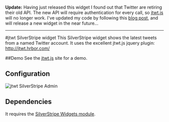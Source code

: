 **Update:** Having just released this widget I found out that Twitter are retiring their old API. The new API will require authentication for every call, so [jtwt.js](http://jtwt.hrbor.com/) will no longer work. I've updated my code by following this [blog post](http://www.simplistips.com/tips/advanced/twitter-oauth-using-php-api-version-1-0-1-1/), and will release a new widget in the near future...

* * *

#jtwt SilverStripe widget
This SilverStripe widget shows the latest tweets from a named Twitter account. It uses the excellent jtwt.js jquery plugin: http://jtwt.hrbor.com/

##Demo
See the [jtwt.js](http://jtwt.hrbor.com/) site for a demo.

## Configuration
![jtwt SilverStripe Admin](https://dl.dropbox.com/u/35123605/GitHub/jtwt-admin.gif)

## Dependencies
It requires the [SilverStripe Widgets module](https://github.com/silverstripe/silverstripe-widgets).
